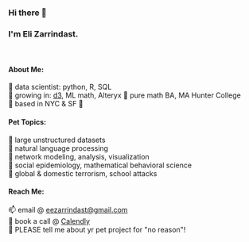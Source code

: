 ### Hi there 👋 </br>
### I'm Eli Zarrindast.<br/>
<br/>

#### About Me:<br/>
💾 data scientist: python, R, SQL <br/>
🌱 growing in: [d3](https://codepen.io/zarrindast/pen/KKmGEpz), ML math, Alteryx
🧮 pure math BA, MA Hunter College <br/>
🗽 based in NYC & SF 🌉 <br/>

#### Pet Topics: <br/>
💖 large unstructured datasets <br/>
💖 natural language processing <br/>
💖 network modeling, analysis, visualization <br/>
💖 social epidemiology, mathematical behavioral science <br/>
💖 global & domestic terrorism, school attacks <br/>

####  Reach Me: <br/>
📫 email @ eezarrindast@gmail.com <br/>
💬 book a call @ [Calendly](https://www.calendly.com/eli-zarrindast/meetings-general) <br/>
👯 PLEASE tell me about yr pet project for "no reason"! <br/>

<!--
**Zarrindast/Zarrindast** is a ✨ _special_ ✨ repository because its `README.md` (this file) appears on your GitHub profile.

Here are some ideas to get you started:
💿   🪐 ⏳
- 🔭 I’m currently working on ...
- 🌱 I’m currently learning ...
- 👯 I’m looking to collaborate on ...
- 🤔 I’m looking for help with ...
-  Ask me about ...
- 📫 How to reach me: ...
- 😄 Pronouns: ...
- ⚡ Fun fact: ...
-->
